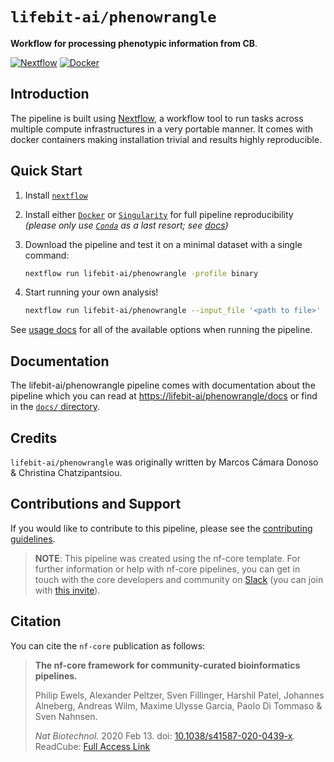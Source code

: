 # `lifebit-ai/phenowrangle`

**Workflow for processing phenotypic information from CB**.

[![Nextflow](https://img.shields.io/badge/nextflow-%E2%89%A519.10.0-brightgreen.svg)](https://www.nextflow.io/) [![Docker](https://img.shields.io/docker/automated/lifebit-ai/phenowrangle.svg)](https://hub.docker.com/r/lifebit-ai/phenowrangle)

## Introduction

The pipeline is built using [Nextflow](https://www.nextflow.io), a workflow tool to run tasks across multiple compute infrastructures in a very portable manner. It comes with docker containers making installation trivial and results highly reproducible.

## Quick Start

1. Install [`nextflow`](https://nf-co.re/usage/installation)

2. Install either [`Docker`](https://docs.docker.com/engine/installation/) or [`Singularity`](https://www.sylabs.io/guides/3.0/user-guide/) for full pipeline reproducibility _(please only use [`Conda`](https://conda.io/miniconda.html) as a last resort; see [docs](https://nf-co.re/usage/configuration#basic-configuration-profiles))_

3. Download the pipeline and test it on a minimal dataset with a single command:

    ```bash
    nextflow run lifebit-ai/phenowrangle -profile binary
    ```

4. Start running your own analysis!

    <!-- TODO nf-core: Update the example "typical command" below used to run the pipeline -->

    ```bash
    nextflow run lifebit-ai/phenowrangle --input_file '<path to file>' --post_analysis 'heritability' --hapmap3_snplist '<path to file>' --ld_scores_tar_bz2 "<path to tar.bz2 file with LD scores>"
    ```

See [usage docs](docs/usage.md) for all of the available options when running the pipeline.

## Documentation

The lifebit-ai/phenowrangle pipeline comes with documentation about the pipeline which you can read at [https://lifebit-ai/phenowrangle/docs](https://lifebit-ai/phenowrangle/docs) or find in the [`docs/` directory](docs).

<!-- TODO nf-core: Add a brief overview of what the pipeline does and how it works -->

## Credits

`lifebit-ai/phenowrangle` was originally written by Marcos Cámara Donoso & Christina Chatzipantsiou.

## Contributions and Support

If you would like to contribute to this pipeline, please see the [contributing guidelines](.github/CONTRIBUTING.md).

> **NOTE**: This pipeline was created using the nf-core template.  For further information or help with nf-core pipelines, you can get in touch with the core developers and community on [Slack](https://nfcore.slack.com/channels/lifebit-ai/phenowrangle) (you can join with [this invite](https://nf-co.re/join/slack)).

## Citation

<!-- TODO nf-core: Add citation for pipeline after first release. Uncomment lines below and update Zenodo doi. -->
<!-- If you use  lifebit-ai/phenowrangle for your analysis, please cite it using the following doi: [10.5281/zenodo.XXXXXX](https://doi.org/10.5281/zenodo.XXXXXX) -->

You can cite the `nf-core` publication as follows:

> **The nf-core framework for community-curated bioinformatics pipelines.**
>
> Philip Ewels, Alexander Peltzer, Sven Fillinger, Harshil Patel, Johannes Alneberg, Andreas Wilm, Maxime Ulysse Garcia, Paolo Di Tommaso & Sven Nahnsen.
>
> _Nat Biotechnol._ 2020 Feb 13. doi: [10.1038/s41587-020-0439-x](https://dx.doi.org/10.1038/s41587-020-0439-x).
> ReadCube: [Full Access Link](https://rdcu.be/b1GjZ)
